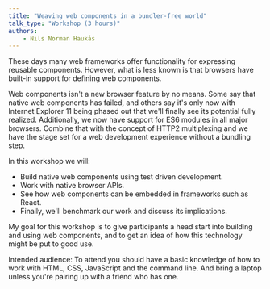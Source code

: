 ```yaml
---
title: "Weaving web components in a bundler-free world"
talk_type: "Workshop (3 hours)"
authors:
    - Nils Norman Haukås
---
```

These days many web frameworks offer functionality for expressing reusable components. However, what is less known is that browsers have built-in support for defining web components.

Web components isn't a new browser feature by no means. Some say that native web components has failed, and others say it's only now with Internet Explorer 11 being phased out that we'll finally see its potential fully realized. Additionally, we now have support for ES6 modules in all major browsers. Combine that with the concept of HTTP2 multiplexing and we have the stage set for a web development experience without a bundling step.

In this workshop we will:

- Build native web components using test driven development.
- Work with native browser APIs.
- See how web components can be embedded in frameworks such as React.
- Finally, we'll benchmark our work and discuss its implications.  

My goal for this workshop is to give participants a head start into building and using web components, and to get an idea of how this technology might be put to good use.

Intended audience:
To attend you should have a basic knowledge of how to work with HTML, CSS, JavaScript and the command line. And bring a laptop unless you're pairing up with a friend who has one.
